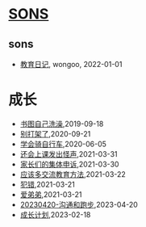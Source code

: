 # [SONS](https://wongoo.github.io/sons)

## sons
* [教育日记](/diary-2022), wongoo, 2022-01-01
# 成长
* [书图自己洗澡](/shutu/2019/20190918-wash-self),2019-09-18
* [别打架了](/shutu/2020/2020-09-21-do-not-fight),2020-09-21
* [学会骑自行车](/shutu/2020/2020-02-13-how-to-tell-what-is-wrong),2020-06-05
* [还会上课发出怪声](/shutu/2021/2021-03-31-diary),2021-03-31
* [家长们的集体申诉](/shutu/2021/2021-03-30-meet-parents-of-classmates),2021-03-30
* [应该多交流教育方法](/shutu/2021/2021-03-22-should-exchange-teach-method),2021-03-22
* [犯错](/shutu/2021/2021-03-21-mistakes),2021-03-21
* [爱弟弟](/shutu/2021/2021-03-21-love-brother),2021-03-21
* [20230420-沟通和跑步](/shutu/2023/2023-04-20-talk-and-run),2023-04-20
* [成长计划](/shutu/2023/2023-02-18-development-plan),2023-02-18
